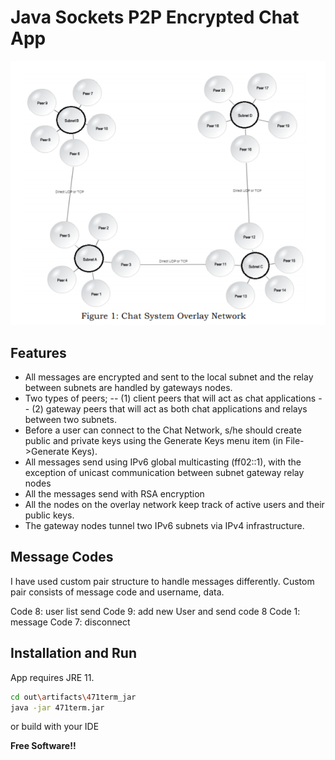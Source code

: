# Java Sockets P2P Encrypted Chat App
![](https://raw.githubusercontent.com/karatayemre/readmeFiles/main/network.png)


## Features

- All messages are encrypted and sent to the local subnet and the relay between subnets are handled by gateways nodes. 
- Two types of peers; 
-- (1) client peers that will act as chat applications 
-- (2) gateway peers that will act as both chat applications and relays between two subnets.
- Before a user can connect to the Chat Network, s/he should create public and private keys using the Generate Keys menu item (in File->Generate Keys).
- All messages send using IPv6 global multicasting (ff02::1), with the exception of unicast communication between subnet gateway relay nodes
- All the messages send with RSA encryption
- All the nodes on the overlay network  keep track of active users and their public keys.
- The gateway nodes tunnel two IPv6 subnets via IPv4 infrastructure.

## Message Codes
I have used custom pair structure to handle messages differently.
Custom pair consists of message code and username, data.

Code 8: user list send
Code 9: add new User and send code 8
Code 1: message
Code 7: disconnect


## Installation and Run

App requires JRE 11.

```sh
cd out\artifacts\471term_jar
java -jar 471term.jar
```
or build with your IDE




**Free Software!!**
